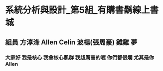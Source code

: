 # 系統分析與設計_第5組_有購書鬍線上書城
## 組員 方淳浲 Allen Celin 波楊(張周豪) 雞雞 夢
### 大家好 我是核心 我會核心肌群 我超厲害的喔 你們都很爛 尤其是你 Allen
